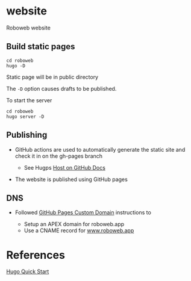 # website
Roboweb website


## Build static pages

```
cd roboweb
hugo -D
```

Static page will be in public directory

The `-D` option causes drafts to be published.


To start the server

```
cd roboweb
hugo server -D
```


## Publishing

* GitHub actions are used to automatically generate the static site and check it in on
  the gh-pages branch

  * See Hugps [Host on GitHub Docs](https://gohugo.io/hosting-and-deployment/hosting-on-github/)

* The website is published using GitHub pages

## DNS

* Followed [GitHub Pages Custom Domain](https://docs.github.com/en/pages/configuring-a-custom-domain-for-your-github-pages-site/managing-a-custom-domain-for-your-github-pages-site) instructions to 

  * Setup an APEX domain for roboweb.app
  * Use a CNAME record for www.roboweb.app

# References

[Hugo Quick Start](https://gohugo.io/getting-started/quick-start/)
